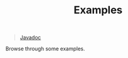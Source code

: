 <div align="center">
  <h1>Examples</h1>
</div>

<br />

> [Javadoc](https://arthurfiorette.github.io/sink-library/)

Browse through some examples.